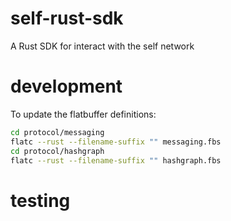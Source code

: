 # self-rust-sdk
A Rust SDK for interact with the self network


# development
To update the flatbuffer definitions:
```sh
cd protocol/messaging
flatc --rust --filename-suffix "" messaging.fbs
cd protocol/hashgraph
flatc --rust --filename-suffix "" hashgraph.fbs
```

# testing
